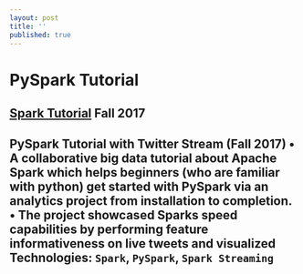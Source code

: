 ```yaml
---
layout: post
title: ''
published: true
---
```


# PySpark Tutorial


## [Spark Tutorial](https://moazim1993.github.io/BigData_Spark_Tutorial/)  Fall 2017

PySpark Tutorial with Twitter Stream (Fall 2017) 
•	A collaborative big data tutorial about Apache Spark which helps beginners (who are familiar with python) get started with PySpark via an analytics project from installation to completion.  
•	The project showcased Sparks speed capabilities by performing feature informativeness on live tweets and visualized  
Technologies: `Spark`, `PySpark`, `Spark Streaming`
---
